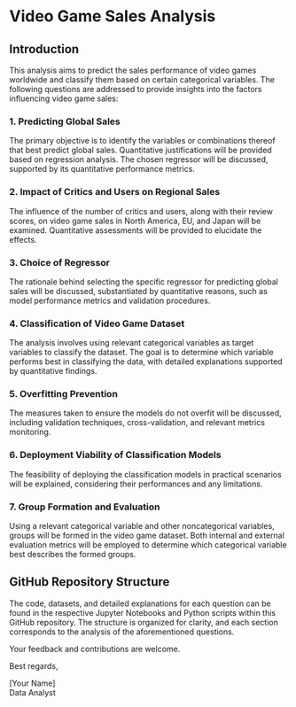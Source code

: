 # Video Game Sales Analysis

## Introduction

This analysis aims to predict the sales performance of video games worldwide and classify them based on certain categorical variables. The following questions are addressed to provide insights into the factors influencing video game sales:

### 1. Predicting Global Sales

The primary objective is to identify the variables or combinations thereof that best predict global sales. Quantitative justifications will be provided based on regression analysis. The chosen regressor will be discussed, supported by its quantitative performance metrics.

### 2. Impact of Critics and Users on Regional Sales

The influence of the number of critics and users, along with their review scores, on video game sales in North America, EU, and Japan will be examined. Quantitative assessments will be provided to elucidate the effects.

### 3. Choice of Regressor

The rationale behind selecting the specific regressor for predicting global sales will be discussed, substantiated by quantitative reasons, such as model performance metrics and validation procedures.

### 4. Classification of Video Game Dataset

The analysis involves using relevant categorical variables as target variables to classify the dataset. The goal is to determine which variable performs best in classifying the data, with detailed explanations supported by quantitative findings.

### 5. Overfitting Prevention

The measures taken to ensure the models do not overfit will be discussed, including validation techniques, cross-validation, and relevant metrics monitoring.

### 6. Deployment Viability of Classification Models

The feasibility of deploying the classification models in practical scenarios will be explained, considering their performances and any limitations. 

### 7. Group Formation and Evaluation

Using a relevant categorical variable and other noncategorical variables, groups will be formed in the video game dataset. Both internal and external evaluation metrics will be employed to determine which categorical variable best describes the formed groups.

## GitHub Repository Structure

The code, datasets, and detailed explanations for each question can be found in the respective Jupyter Notebooks and Python scripts within this GitHub repository. The structure is organized for clarity, and each section corresponds to the analysis of the aforementioned questions.

Your feedback and contributions are welcome.

Best regards,

[Your Name]  
Data Analyst
